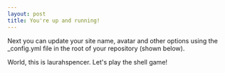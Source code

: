 ```yaml
---
layout: post
title: You're up and running!
---
```


Next you can update your site name, avatar and other options using the _config.yml file in the root of your repository (shown below).

World, this is laurahspencer. Let's play the shell game!
